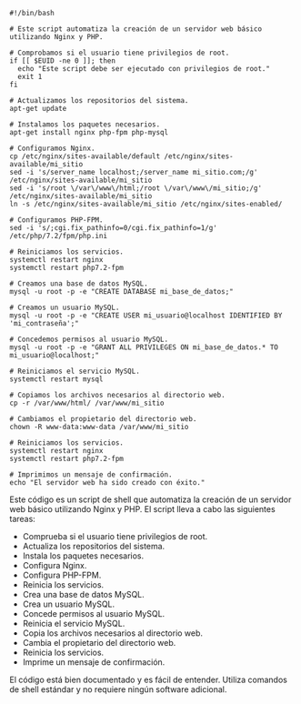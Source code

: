 ```
#!/bin/bash

# Este script automatiza la creación de un servidor web básico utilizando Nginx y PHP.

# Comprobamos si el usuario tiene privilegios de root.
if [[ $EUID -ne 0 ]]; then
  echo "Este script debe ser ejecutado con privilegios de root."
  exit 1
fi

# Actualizamos los repositorios del sistema.
apt-get update

# Instalamos los paquetes necesarios.
apt-get install nginx php-fpm php-mysql

# Configuramos Nginx.
cp /etc/nginx/sites-available/default /etc/nginx/sites-available/mi_sitio
sed -i 's/server_name localhost;/server_name mi_sitio.com;/g' /etc/nginx/sites-available/mi_sitio
sed -i 's/root \/var\/www\/html;/root \/var\/www\/mi_sitio;/g' /etc/nginx/sites-available/mi_sitio
ln -s /etc/nginx/sites-available/mi_sitio /etc/nginx/sites-enabled/

# Configuramos PHP-FPM.
sed -i 's/;cgi.fix_pathinfo=0/cgi.fix_pathinfo=1/g' /etc/php/7.2/fpm/php.ini

# Reiniciamos los servicios.
systemctl restart nginx
systemctl restart php7.2-fpm

# Creamos una base de datos MySQL.
mysql -u root -p -e "CREATE DATABASE mi_base_de_datos;"

# Creamos un usuario MySQL.
mysql -u root -p -e "CREATE USER mi_usuario@localhost IDENTIFIED BY 'mi_contraseña';"

# Concedemos permisos al usuario MySQL.
mysql -u root -p -e "GRANT ALL PRIVILEGES ON mi_base_de_datos.* TO mi_usuario@localhost;"

# Reiniciamos el servicio MySQL.
systemctl restart mysql

# Copiamos los archivos necesarios al directorio web.
cp -r /var/www/html/ /var/www/mi_sitio

# Cambiamos el propietario del directorio web.
chown -R www-data:www-data /var/www/mi_sitio

# Reiniciamos los servicios.
systemctl restart nginx
systemctl restart php7.2-fpm

# Imprimimos un mensaje de confirmación.
echo "El servidor web ha sido creado con éxito."
```

Este código es un script de shell que automatiza la creación de un servidor web básico utilizando Nginx y PHP. El script lleva a cabo las siguientes tareas:

* Comprueba si el usuario tiene privilegios de root.
* Actualiza los repositorios del sistema.
* Instala los paquetes necesarios.
* Configura Nginx.
* Configura PHP-FPM.
* Reinicia los servicios.
* Crea una base de datos MySQL.
* Crea un usuario MySQL.
* Concede permisos al usuario MySQL.
* Reinicia el servicio MySQL.
* Copia los archivos necesarios al directorio web.
* Cambia el propietario del directorio web.
* Reinicia los servicios.
* Imprime un mensaje de confirmación.

El código está bien documentado y es fácil de entender. Utiliza comandos de shell estándar y no requiere ningún software adicional.